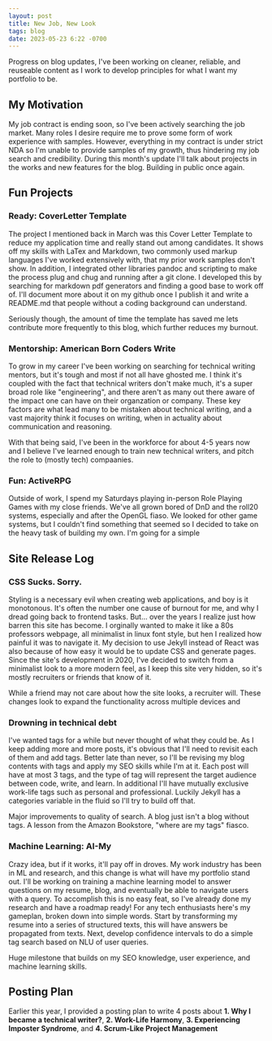 ```yaml
---
layout: post
title: New Job, New Look
tags: blog
date: 2023-05-23 6:22 -0700
---
```

Progress on blog updates, I've been working on cleaner, reliable, and reuseable content as I work to develop principles for what I want my portfolio to be.

## My Motivation

My job contract is ending soon, so I've been actively searching the job market. Many roles I desire require me to prove some form of work experience with samples. However, everything in my contract is under strict NDA so I'm unable to provide samples of my growth, thus hindering my job search and credibility. During this month's update I'll talk about projects in the works and new features for the blog. Building in public once again.

## Fun Projects

### Ready: CoverLetter Template
The project I mentioned back in March was this Cover Letter Template to reduce my application time and really stand out among candidates. It shows off my skills with LaTex and Markdown, two commonly used markup languages I've worked extensively with, that my prior work samples don't show. In addition, I integrated other libraries pandoc and scripting to make the process plug and chug and running after a git clone. I developed this by searching for markdown pdf generators and finding a good base to work off of. I'll document more about it on my github once I publish it and write a README.md that people without a coding background can understand.

Seriously though, the amount of time the template has saved me lets contribute more frequently to this blog, which further reduces my burnout.

### Mentorship: American Born Coders Write

To grow in my career I've been working on searching for technical writing mentors, but it's tough and most if not all have ghosted me. I think it's coupled with the fact that technical writers don't make much, it's a super broad role like "engineering", and there aren't as many out there aware of the impact one can have on their organzation or company. These key factors are what lead many to be mistaken about technical writing, and a vast majority think it focuses on writing, when in actuality about communication and reasoning. 

With that being said, I've been in the workforce for about 4-5 years now and I believe I've learned enough to train new technical writers, and pitch the role to (mostly tech) compaanies.

### Fun: ActiveRPG

Outside of work, I spend my Saturdays playing in-person Role Playing Games with my close friends. We've all grown bored of DnD and the roll20 systems, especially and after the OpenGL fiaso. We looked for other game systems, but I couldn't find something that seemed so I decided to take on the heavy task of building my own. I'm going for a simple 

## Site Release Log

### CSS Sucks. Sorry.

Styling is a necessary evil when creating web applications, and boy is it monotonous. It's often the number one cause of burnout for me, and why I dread going back to frontend tasks. But... over the years I realize just how barren this site has become. I orginally wanted to make it like a 80s professors webpage, all minimalist in linux font style, but hen I realized how painful it was to navigate it. My decision to use Jekyll instead of React was also because of how easy it would be to update CSS and generate pages. Since the site's development in 2020, I've decided to switch from a minimalist look to a more modern feel, as I keep this site very hidden, so it's mostly recruiters or friends that know of it.

While a friend may not care about how the site looks, a recruiter will. These changes look to expand the functionality across multiple devices and 

### Drowning in technical debt

I've wanted tags for a while but never thought of what they could be. As I keep adding more and more posts, it's obvious that I'll need to revisit each of them and add tags. Better late than never, so I'll be revising my blog contents with tags and apply my SEO skills while I'm at it. Each post will have at most 3 tags, and the type of tag will represent the target audience between code, write, and learn. In additional I'll have mutually exclusive work-life tags such as personal and professional. Luckily Jekyll has a categories variable in the fluid so I'll try to build off that.

Major improvements to quality of search. A blog just isn't a blog without tags. A lesson from the Amazon Bookstore, "where are my tags" fiasco. 

### Machine Learning: AI-My

Crazy idea, but if it works, it'll pay off in droves. My work industry has been in ML and research, and this change is what will have my portfolio stand out. I'll be working on training a machine learning model to answer questions on my resume, blog, and eventually be able to navigate users with a query. To accomplish this is no easy feat, so I've already done my research and have a roadmap ready! For any tech enthusiasts here's my gameplan, broken down into simple words. Start by transforming my resume into a series of structured texts, this will have answers be propagated from texts. Next, develop confidence intervals to do a simple tag search based on NLU of user queries. 

Huge milestone that builds on my SEO knowledge, user experience, and machine learning skills.

## Posting Plan

Earlier this year, I provided a posting plan to write 4 posts about **1. Why I became a technical writer?**, **2. Work-Life Harmony**, **3. Experiencing Imposter Syndrome**, and **4. Scrum-Like Project Management**

